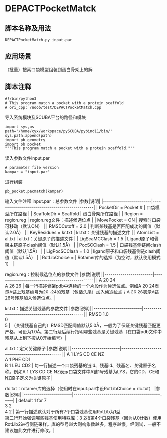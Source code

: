# DEPACTPocketMatck
## 脚本名称及用法
`DEPACTPocketMatch.py input.par`

## 应用场景
（批量）搜索口袋模型组装到蛋白骨架上的解

## 脚本注释
```
#!/bin/python3
# This program match a pocket with a protein scaffold
# ori_cpp: /noob/test/DEPACTPocketMatch.cpp
```

导入系统模块及SCUBA平台的路径和模块
```
import sys,os
path='/home/cyx/workspace/pySCUBA/pybind11/bin/'
sys.path.append(path)
import pb_geometry
import pb_pocket
"""This program match a pocket with a protein scaffold."""
```

读入参数文件input.par
```
# parameter file version
kampar = "input.par"
```

进行组装
```
pb_pocket.pacmatch(kampar)
```

输入文件注释
input.par：总参数文件
|参数|说明|
|------------------------|------------------------------------------------|
| PocketDir = Pocket #   | 口袋模型所在路径                               |
| ScaffoldDir = Scaffold | 蛋白骨架所在路径                               |
| Region = region.reg    | region.reg文件：描述候选位点                   |
| MovePocket = ON        | 搜索时口袋可移动（默认ON）                     |
| RMSDCutoff = 2.0       | 判断某残基是否匹配成功的阈值（默认2.0Å）       |
| KeyResidues = kr.txt   | kr.txt：关键残基的描述文件                     |
| AtomList = al.txt      | al.txt：关键原子的描述文件                     |
| LigScaMCClash = 1.5    | Ligand原子和骨架主链原子clash阈值（默认1.5Å）  |
| PocSCClash = 1.5       | 口袋残基侧链间clash阈值（默认1.5Å）            |
| LigPocSCClash = 1.0    | ligand原子和口袋残基侧链clash阈值（默认1.5Å）  |
| RotLibChoice =	     | Rotamer库的选择（为空时，默认使用模式1）       |															  

region.reg：控制候选位点的参数文件
|参数|说明|
|------------------------|------------------------------------------------|
| A 20 24<br>A 26 26  | 每一行描述骨架pdb中连续的一个片段作为候选位点。例如A 20 24表示A链上残基编号为20~24的残基（包括头尾）加入候选位点；A 26 26表示A链26号残基加入候选位点。|

																	  
kr.txt：描述关键残基的参数文件
|参数|说明|
|------------------------|------------------------------------------------|
| RMSD 1.0<br>0<br>5  | （关键残基自己的）RMSD匹配阈值默认5.0Å，一般为了保证关键残基匹配更严格，可设为1.0Å。第二行及后续行指明哪些残基是关键残基（在口袋pdb文件中残基从上到下按从0开始编号）|

al.txt：定义关键原子
|参数|说明|
|------------------------|------------------------------------------------|
| A 1 LYS CD CE NZ<br>A 1 PHE CD1<br>B 1 LEU CD2  | 每一行描述一个口袋残基的链id、残基id、残基名、关键原子名称。例如A 1 LYS CD CE NZ表示口袋文件中A链1号残基为LYS，它的CD、CE和NZ原子定义为关键原子|

rlc.txt：rotamer库的选择（使用时在input.par中设RotLibChoice = rlc.txt）
|参数|说明|
|------------------------|------------------------------------------------|
| default 1 for 7<br>3 2<br>4 2  | 第一行描述默认对于所有7个口袋残基使用RotLib为1型<br>第二行开始强调哪些残基使用特殊库：3 2指第4个口袋残基（因为从0计数）使用RotLib2进行侧链采样。库的型号越大则构象数越多，程序越慢。经测试，一般不建议加此文件进行修改。|

